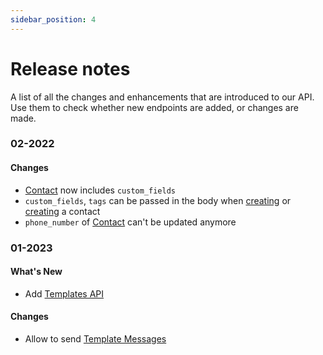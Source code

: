 ```yaml
---
sidebar_position: 4
---
```


# Release notes

A list of all the changes and enhancements that are introduced to our API. Use them to check whether new endpoints are added, or changes are made.

### 02-2022

#### Changes

- [Contact](/api_reference/object_type/contact) now includes `custom_fields`
- `custom_fields`, `tags` can be passed in the body when [creating](/api_reference/contacts_api/post_contacts) or [creating](/api_reference/contacts_api/post_contacts) a contact
- `phone_number` of [Contact](/api_reference/object_type/contact) can't be updated anymore

### 01-2023

#### What's New

- Add [Templates API](/api_reference/templates_api/introduction)

#### Changes

- Allow to send [Template Messages](/api_reference/messages_api/post_send_messages#send-template-messages)
